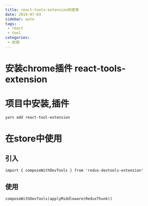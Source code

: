 ```yaml
---
title: react-tools-extension的使用
date: 2019-07-03
sidebar: auto
tags:
 - react
 - tool
categories: 
 - 前端
---
```


# 安装chrome插件 react-tools-extension

# 项目中安装,插件
`yarn add react-tool-extension`

# 在store中使用
## 引入
`import { composeWithDevTools } from 'redux-devtools-extension'`

## 使用
`composeWithDevTools(applyMiddleware(ReduxThunk))`